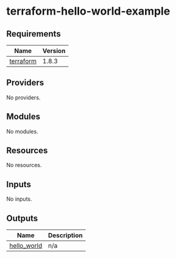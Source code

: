 # terraform-hello-world-example

<!-- BEGINNING OF PRE-COMMIT-OPENTOFU DOCS HOOK -->
## Requirements

| Name | Version |
|------|---------|
| <a name="requirement_terraform"></a> [terraform](#requirement\_terraform) | 1.8.3 |

## Providers

No providers.

## Modules

No modules.

## Resources

No resources.

## Inputs

No inputs.

## Outputs

| Name | Description |
|------|-------------|
| <a name="output_hello_world"></a> [hello\_world](#output\_hello\_world) | n/a |
<!-- END OF PRE-COMMIT-OPENTOFU DOCS HOOK -->
